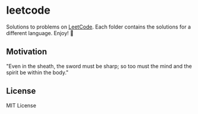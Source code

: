 # leetcode

Solutions to problems on [LeetCode](https://leetcode.com/explore/). Each folder contains the solutions for a different language. Enjoy! 🚀

## Motivation

"Even in the sheath, the sword must be sharp; so too must the mind and the spirit be within the body."

## License

MIT License
